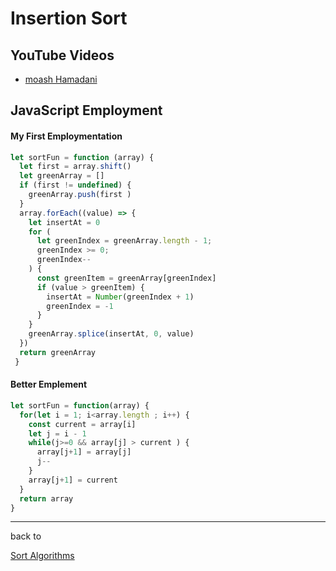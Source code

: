# Insertion Sort 
## YouTube Videos 
- [moash Hamadani](https://youtu.be/nKzEJWbkPbQ)



## JavaScript Employment
#### My First Employmentation
```javascript
let sortFun = function (array) {
  let first = array.shift()
  let greenArray = []
  if (first != undefined) {
    greenArray.push(first )
  }
  array.forEach((value) => {
    let insertAt = 0
    for (
      let greenIndex = greenArray.length - 1;
      greenIndex >= 0;
      greenIndex--
    ) {
      const greenItem = greenArray[greenIndex]
      if (value > greenItem) {
        insertAt = Number(greenIndex + 1)
        greenIndex = -1
      }
    }
    greenArray.splice(insertAt, 0, value)
  })
  return greenArray
 }
```
#### Better Emplement 
```javascript 
let sortFun = function(array) {
  for(let i = 1; i<array.length ; i++) {
    const current = array[i]
    let j = i - 1 
    while(j>=0 && array[j] > current ) {
      array[j+1] = array[j]
      j--
    }
    array[j+1] = current
  }
  return array
}
```
---

back to 

[Sort Algorithms](https://github.com/resources-indexing/Introduction-To-Algorithms#sort-algorithms)

